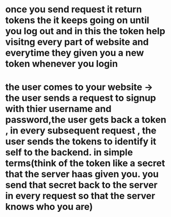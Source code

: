# once you send request it return tokens the it keeps going on until you log out and in this the token help visitng every part of website and everytime they given you a new token whenever you login 

# the user comes to your website -> the user sends a request to  signup with thier username and password,the user gets back a token , in every subsequent request , the user sends the tokens to identify it self to the backend. in simple terms(think of the token like a secret that the server haas given you. you send that secret back to the server in every request so that the server knows who you are)